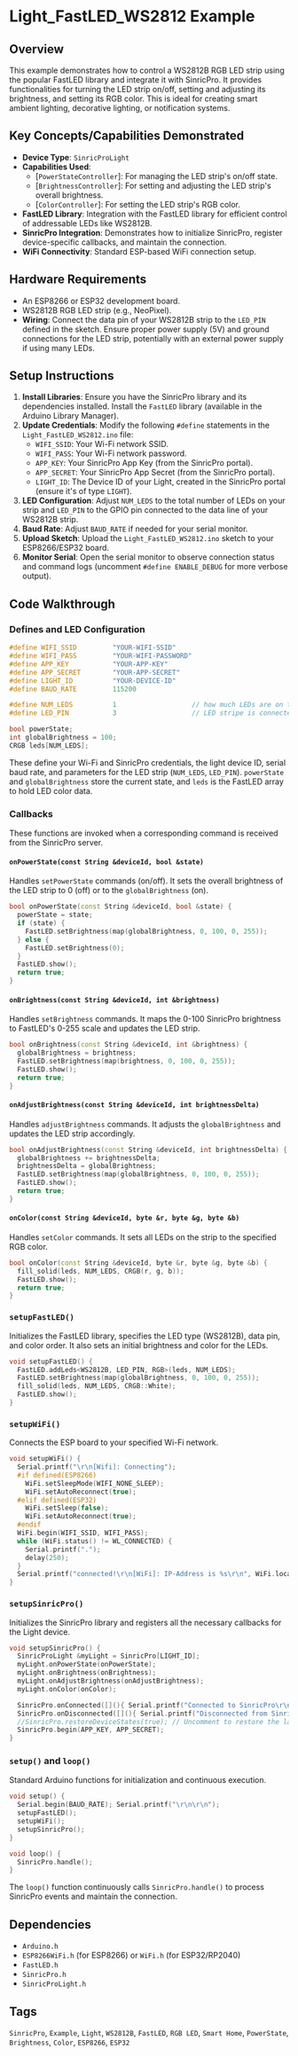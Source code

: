 # Light_FastLED_WS2812 Example

## Overview
This example demonstrates how to control a WS2812B RGB LED strip using the popular FastLED library and integrate it with SinricPro. It provides functionalities for turning the LED strip on/off, setting and adjusting its brightness, and setting its RGB color. This is ideal for creating smart ambient lighting, decorative lighting, or notification systems.

## Key Concepts/Capabilities Demonstrated
*   **Device Type**: `SinricProLight`
*   **Capabilities Used**: 
    *   [`PowerStateController`]: For managing the LED strip's on/off state.
    *   [`BrightnessController`]: For setting and adjusting the LED strip's overall brightness.
    *   [`ColorController`]: For setting the LED strip's RGB color.
*   **FastLED Library**: Integration with the FastLED library for efficient control of addressable LEDs like WS2812B.
*   **SinricPro Integration**: Demonstrates how to initialize SinricPro, register device-specific callbacks, and maintain the connection.
*   **WiFi Connectivity**: Standard ESP-based WiFi connection setup.

## Hardware Requirements
*   An ESP8266 or ESP32 development board.
*   WS2812B RGB LED strip (e.g., NeoPixel).
*   **Wiring**: Connect the data pin of your WS2812B strip to the `LED_PIN` defined in the sketch. Ensure proper power supply (5V) and ground connections for the LED strip, potentially with an external power supply if using many LEDs.

## Setup Instructions
1.  **Install Libraries**: Ensure you have the SinricPro library and its dependencies installed. Install the `FastLED` library (available in the Arduino Library Manager).
2.  **Update Credentials**: Modify the following `#define` statements in the `Light_FastLED_WS2812.ino` file:
    *   `WIFI_SSID`: Your Wi-Fi network SSID.
    *   `WIFI_PASS`: Your Wi-Fi network password.
    *   `APP_KEY`: Your SinricPro App Key (from the SinricPro portal).
    *   `APP_SECRET`: Your SinricPro App Secret (from the SinricPro portal).
    *   `LIGHT_ID`: The Device ID of your Light, created in the SinricPro portal (ensure it's of type `LIGHT`).
3.  **LED Configuration**: Adjust `NUM_LEDS` to the total number of LEDs on your strip and `LED_PIN` to the GPIO pin connected to the data line of your WS2812B strip.
4.  **Baud Rate**: Adjust `BAUD_RATE` if needed for your serial monitor.
5.  **Upload Sketch**: Upload the `Light_FastLED_WS2812.ino` sketch to your ESP8266/ESP32 board.
6.  **Monitor Serial**: Open the serial monitor to observe connection status and command logs (uncomment `#define ENABLE_DEBUG` for more verbose output).

## Code Walkthrough

### Defines and LED Configuration
```cpp
#define WIFI_SSID         "YOUR-WIFI-SSID"    
#define WIFI_PASS         "YOUR-WIFI-PASSWORD" 
#define APP_KEY           "YOUR-APP-KEY"      
#define APP_SECRET        "YOUR-APP-SECRET"   
#define LIGHT_ID          "YOUR-DEVICE-ID"    
#define BAUD_RATE         115200                

#define NUM_LEDS          1                   // how much LEDs are on the stripe
#define LED_PIN           3                   // LED stripe is connected to PIN 3

bool powerState;        
int globalBrightness = 100;
CRGB leds[NUM_LEDS];
```
These define your Wi-Fi and SinricPro credentials, the light device ID, serial baud rate, and parameters for the LED strip (`NUM_LEDS`, `LED_PIN`). `powerState` and `globalBrightness` store the current state, and `leds` is the FastLED array to hold LED color data.

### Callbacks
These functions are invoked when a corresponding command is received from the SinricPro server.

#### `onPowerState(const String &deviceId, bool &state)`
Handles `setPowerState` commands (on/off). It sets the overall brightness of the LED strip to 0 (off) or to the `globalBrightness` (on).
```cpp
bool onPowerState(const String &deviceId, bool &state) {
  powerState = state;
  if (state) {
    FastLED.setBrightness(map(globalBrightness, 0, 100, 0, 255));
  } else {
    FastLED.setBrightness(0);
  }
  FastLED.show();
  return true; 
}
```

#### `onBrightness(const String &deviceId, int &brightness)`
Handles `setBrightness` commands. It maps the 0-100 SinricPro brightness to FastLED's 0-255 scale and updates the LED strip.
```cpp
bool onBrightness(const String &deviceId, int &brightness) {
  globalBrightness = brightness;
  FastLED.setBrightness(map(brightness, 0, 100, 0, 255));
  FastLED.show();
  return true;
}
```

#### `onAdjustBrightness(const String &deviceId, int brightnessDelta)`
Handles `adjustBrightness` commands. It adjusts the `globalBrightness` and updates the LED strip accordingly.
```cpp
bool onAdjustBrightness(const String &deviceId, int brightnessDelta) {
  globalBrightness += brightnessDelta;
  brightnessDelta = globalBrightness;
  FastLED.setBrightness(map(globalBrightness, 0, 100, 0, 255));
  FastLED.show();
  return true;
}
```

#### `onColor(const String &deviceId, byte &r, byte &g, byte &b)`
Handles `setColor` commands. It sets all LEDs on the strip to the specified RGB color.
```cpp
bool onColor(const String &deviceId, byte &r, byte &g, byte &b) {
  fill_solid(leds, NUM_LEDS, CRGB(r, g, b));
  FastLED.show();
  return true;
}
```

### `setupFastLED()`
Initializes the FastLED library, specifies the LED type (WS2812B), data pin, and color order. It also sets an initial brightness and color for the LEDs.
```cpp
void setupFastLED() {
  FastLED.addLeds<WS2812B, LED_PIN, RGB>(leds, NUM_LEDS);
  FastLED.setBrightness(map(globalBrightness, 0, 100, 0, 255));
  fill_solid(leds, NUM_LEDS, CRGB::White);
  FastLED.show();
}
```

### `setupWiFi()`
Connects the ESP board to your specified Wi-Fi network.
```cpp
void setupWiFi() {
  Serial.printf("\r\n[Wifi]: Connecting");
  #if defined(ESP8266)
    WiFi.setSleepMode(WIFI_NONE_SLEEP); 
    WiFi.setAutoReconnect(true);
  #elif defined(ESP32)
    WiFi.setSleep(false); 
    WiFi.setAutoReconnect(true);
  #endif
  WiFi.begin(WIFI_SSID, WIFI_PASS); 
  while (WiFi.status() != WL_CONNECTED) {
    Serial.printf(".");
    delay(250);
  }
  Serial.printf("connected!\r\n[WiFi]: IP-Address is %s\r\n", WiFi.localIP().toString().c_str());
}
```

### `setupSinricPro()`
Initializes the SinricPro library and registers all the necessary callbacks for the Light device.
```cpp
void setupSinricPro() {
  SinricProLight &myLight = SinricPro[LIGHT_ID];
  myLight.onPowerState(onPowerState);
  myLight.onBrightness(onBrightness);
  myLight.onAdjustBrightness(onAdjustBrightness);
  myLight.onColor(onColor);

  SinricPro.onConnected([](){ Serial.printf("Connected to SinricPro\r\n"); }); 
  SinricPro.onDisconnected([](){ Serial.printf("Disconnected from SinricPro\r\n"); });
  //SinricPro.restoreDeviceStates(true); // Uncomment to restore the last known state from the server.
  SinricPro.begin(APP_KEY, APP_SECRET);
}
```

### `setup()` and `loop()`
Standard Arduino functions for initialization and continuous execution.
```cpp
void setup() {
  Serial.begin(BAUD_RATE); Serial.printf("\r\n\r\n");
  setupFastLED();
  setupWiFi();
  setupSinricPro();
}

void loop() {
  SinricPro.handle();
}
```

The `loop()` function continuously calls `SinricPro.handle()` to process SinricPro events and maintain the connection.

## Dependencies
*   `Arduino.h`
*   `ESP8266WiFi.h` (for ESP8266) or `WiFi.h` (for ESP32/RP2040)
*   `FastLED.h`
*   `SinricPro.h`
*   `SinricProLight.h`

## Tags
`SinricPro`, `Example`, `Light`, `WS2812B`, `FastLED`, `RGB LED`, `Smart Home`, `PowerState`, `Brightness`, `Color`, `ESP8266`, `ESP32`
